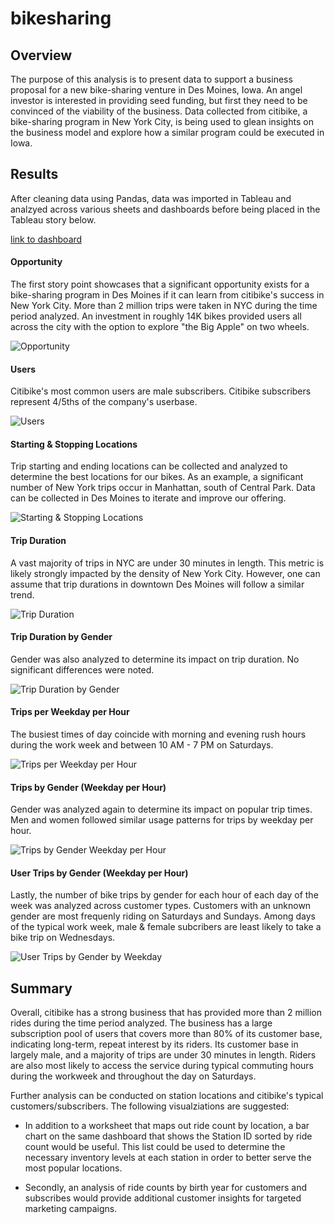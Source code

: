 # bikesharing

## Overview

The purpose of this analysis is to present data to support a business proposal for a new bike-sharing venture in Des Moines, Iowa. An angel investor is interested in providing seed funding, but first they need to be convinced of the viability of the business. Data collected from citibike, a bike-sharing program in New York City, is being used to glean insights on the business model and explore how a similar program could be executed in Iowa.

## Results

After cleaning data using Pandas, data was imported in Tableau and analzyed across various sheets and dashboards before being placed in the Tableau story below.

[link to dashboard](https://public.tableau.com/app/profile/sean3063/viz/CitiBikeChallenge_16236031764730/CitiBikePresentation "Link to dashboard")


#### Opportunity

The first story point showcases that a significant opportunity exists for a bike-sharing program in Des Moines if it can learn from citibike's success in New York City. More than 2 million trips were taken in NYC during the time period analyzed. An investment in roughly 14K bikes provided users all across the city with the option to explore "the Big Apple" on two wheels. 

![Opportunity](https://github.com/tysonseang/bikesharing/blob/main/Story%20images/Opportunity.png)

#### Users

Citibike's most common users are male subscribers. Citibike subscribers represent 4/5ths of the company's userbase.

![Users](https://github.com/tysonseang/bikesharing/blob/main/Story%20images/Users.png)

#### Starting & Stopping Locations

Trip starting and ending locations can be collected and analyzed to determine the best locations for our bikes. As an example, a significant number of New York trips occur in Manhattan, south of Central Park. Data can be collected in Des Moines to iterate and improve our offering. 

![Starting & Stopping Locations](https://github.com/tysonseang/bikesharing/blob/main/Story%20images/Starting%20%26%20Stopping%20Locations.png)

#### Trip Duration

A vast majority of  trips in NYC are under 30 minutes in length. This metric is likely strongly impacted by the density of New York City. However, one can assume that trip durations in downtown Des Moines will follow a similar trend. 

![Trip Duration](https://github.com/tysonseang/bikesharing/blob/main/Story%20images/Trip%20Duration%20by%20Gender.png)

#### Trip Duration by Gender

Gender was also analyzed to determine its impact on trip duration. No significant differences were noted. 

![Trip Duration by Gender](https://github.com/tysonseang/bikesharing/blob/main/Story%20images/Trip%20Duration.png)

#### Trips per Weekday per Hour

The busiest times of day coincide with morning and evening rush hours during the work week and between 10 AM - 7 PM on Saturdays.

![Trips per Weekday per Hour](https://github.com/tysonseang/bikesharing/blob/main/Story%20images/Trips%20per%20Weekday%20(per%20Hour).png)

#### Trips by Gender (Weekday per Hour)

Gender was analyzed again to determine its impact on popular trip times. Men and women followed similar usage patterns for trips by weekday per hour.

![Trips by Gender Weekday per Hour](https://github.com/tysonseang/bikesharing/blob/main/Story%20images/Trips%20by%20Gender%20(Weekday%20per%20Hour).png)

#### User Trips by Gender (Weekday per Hour)

Lastly, the number of bike trips by gender for each hour of each day of the week was analyzed across customer types. Customers with an unknown gender are most frequenly riding on Saturdays and Sundays. Among days of the typical work week, male & female subcribers are least likely to take a bike trip on Wednesdays. 

![User Trips by Gender by Weekday](https://github.com/tysonseang/bikesharing/blob/main/Story%20images/User%20Trips%20by%20Gender%20by%20Weekday.png)

## Summary

Overall, citibike has a strong business that has provided more than 2 million rides during the time period analyzed. The business has a large subscription pool of users that covers more than 80% of its customer base, indicating long-term, repeat interest by its riders. Its customer base in largely male, and a majority of trips are under 30 minutes in length. Riders are also most likely to access the service during typical commuting hours during the workweek and throughout the day on Saturdays.

Further analysis can be conducted on station locations and citibike's typical customers/subscribers. The following visualziations are suggested:

- In addition to a worksheet that maps out ride count by location, a bar chart on the same dashboard that shows the Station ID sorted by ride count would be useful. This list could be used to determine the necessary inventory levels at each station in order to better serve the most popular locations. 

- Secondly, an analysis of ride counts by birth year for customers and subscribes would provide additional customer insights for targeted marketing campaigns. 






